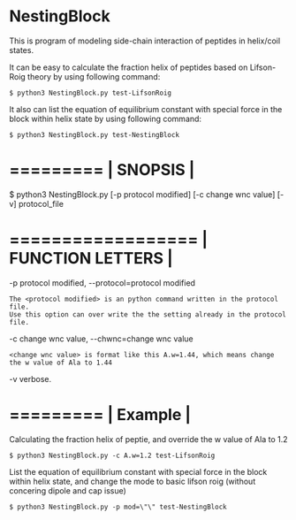 # NestingBlock

This is program of modeling side-chain interaction of peptides in helix/coil states.

It can be easy to calculate the fraction helix of peptides based on Lifson-Roig theory by using following command:

	$ python3 NestingBlock.py test-LifsonRoig

It also can list the equation of equilibrium constant with special force in the block within helix state by using following command:

	$ python3 NestingBlock.py test-NestingBlock

  =========
 | SNOPSIS |
  =========

 $ python3 NestingBlock.py [-p protocol modified] [-c change wnc value] [-v] protocol_file

  ==================
 | FUNCTION LETTERS |
  ==================

-p protocol modified, --protocol=protocol modified

	The <protocol modified> is an python command written in the protocol file. 
	Use this option can over write the the setting already in the protocol file.

-c change wnc value, --chwnc=change wnc value

	<change wnc value> is format like this A.w=1.44, which means change the w value of Ala to 1.44

-v 
	verbose.

  =========
 | Example |
  =========

Calculating the fraction helix of peptie, and override the w value of Ala to 1.2
 
	$ python3 NestingBlock.py -c A.w=1.2 test-LifsonRoig
 
List the equation of equilibrium constant with special force in the block within helix state,
and change the mode to basic lifson roig (without concering dipole and cap issue)

	$ python3 NestingBlock.py -p mod=\"\" test-NestingBlock
